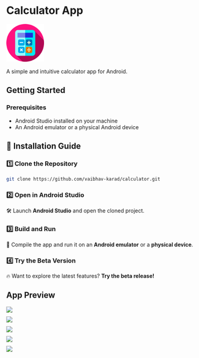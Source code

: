 # Calculator App

<img src="app/src/main/res/drawable/ic_launcher.png" width="100" />

A simple and intuitive calculator app for Android.

## Getting Started

### Prerequisites

- Android Studio installed on your machine
- An Android emulator or a physical Android device

## 🚀 Installation Guide  

### 1️⃣ Clone the Repository  

```sh
git clone https://github.com/vaibhav-karad/calculator.git
```  

### 2️⃣ Open in Android Studio  

🛠️ Launch **Android Studio** and open the cloned project.  

### 3️⃣ Build and Run  

📱 Compile the app and run it on an **Android emulator** or a **physical device**.  

### 4️⃣ Try the Beta Version  

🔥 Want to explore the latest features? **Try the beta release!**  

## App Preview

<div style="display: flex; flex-wrap: wrap; gap: 10px;">
    <img src="https://github.com/user-attachments/assets/3403f847-2546-4f35-a1a9-1925528a584e" width="300" />
    <img src="https://github.com/user-attachments/assets/ac8e59ec-d077-4e06-98f6-351f422490a3" width="300" />
    <img src="https://github.com/user-attachments/assets/ac8e59ec-d077-4e06-98f6-351f422490a3" width="300" />
    <img src="https://github.com/user-attachments/assets/4fb24e0d-ad1c-48c4-aede-afd8e7ed44ab" width="300" />
    <img src="https://github.com/user-attachments/assets/ceae93df-0086-4927-b45a-987f3cbf3a13" width="300" />
    <img src="https://github.com/user-attachments/assets/